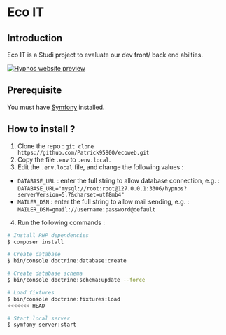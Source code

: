 # Eco IT

## Introduction

Eco IT is a Studi project to evaluate our dev front/ back end abilties.

[![Hypnos website preview](https://dummyimage.com/600x400/144778/fff.png&text=EcoIT)](https://patrick-hypnos.herokuapp.com/)


## Prerequisite

You must have <a href="https://symfony.com/download" rel="nofollow"> Symfony</a> installed.

## How to install ?

1) Clone the repo : `git clone https://github.com/Patrick95800/ecoweb.git`
2) Copy the file `.env` to `.env.local`.
3) Edit the `.env.local` file, and change the following values : 

- `DATABASE_URL` : enter the full string to allow database connection, e.g. : `DATABASE_URL="mysql://root:root@127.0.0.1:3306/hypnos?serverVersion=5.7&charset=utf8mb4"`
- `MAILER_DSN` : enter the full string to allow mail sending, e.g. : `MAILER_DSN=gmail://username:password@default`

4) Run the following commands : 
```bash
# Install PHP dependencies
$ composer install

# Create database
$ bin/console doctrine:database:create

# Create database schema
$ bin/console doctrine:schema:update --force

# Load fixtures
$ bin/console doctrine:fixtures:load
<<<<<<< HEAD

# Start local server
$ symfony server:start
```

